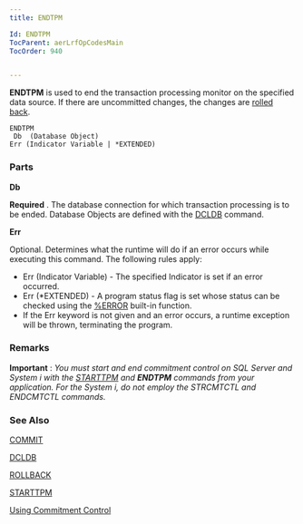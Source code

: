 ```yaml
---
title: ENDTPM

Id: ENDTPM
TocParent: aerLrfOpCodesMain
TocOrder: 940


---
```


<span style="FONT-WEIGHT: bold">ENDTPM</span> is used to end the transaction processing monitor on the specified data source. If there are uncommitted changes, the changes are [rolled back](ROLBACK.html). 

```
ENDTPM 
 Db  (Database Object)
Err (Indicator Variable | *EXTENDED)
```

### Parts

**Db** 

**Required** . The database connection for which transaction processing is to be ended. Database Objects are defined with the [DCLDB](DCLDB.html) command.


**Err** 

Optional. Determines what the runtime will do if an error occurs while executing this command. The following rules apply:


- Err (Indicator Variable) - The specified Indicator is set if an error occurred.
- Err (*EXTENDED) - A program status flag is set whose status can be checked using the [%ERROR](ERROR_Function.html) built-in function.
- If the Err keyword is not given and an error occurs, a runtime exception will be thrown, terminating the program.


### Remarks
**Important** : *You must start and end commitment control on SQL Server and System i with the* [*STARTTPM*](STARTTPM.html) *and* ***ENDTPM** commands from your application. For the System i, do not employ the STRCMTCTL and ENDCMTCTL commands.* 

### See Also
[COMMIT](COMIT.html)

[DCLDB](DCLDB.html)

[ROLLBACK](ROLBACK.html)

[STARTTPM](STARTTPM.html)

[Using Commitment Control](Comittment_Control.html) 
